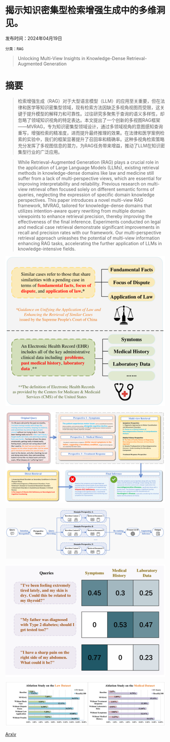 # 揭示知识密集型检索增强生成中的多维洞见。

发布时间：2024年04月19日

`分类：RAG`

> Unlocking Multi-View Insights in Knowledge-Dense Retrieval-Augmented Generation

# 摘要

> 检索增强生成（RAG）对于大型语言模型（LLM）的应用至关重要，但在法律和医学等知识密集型领域，现有检索方法因缺乏多视角视图而受限，这关键于提升模型的解释力和可靠性。过往研究多聚焦于查询的语义多样性，却忽略了领域知识视角的特定表达。本文提出了一个创新的多视图RAG框架——MVRAG，专为知识密集型领域设计，通过多领域视角的意图感知查询重写，增强检索的精准度，进而提升最终推理的效果。在法律和医学案例检索的实验中，我们的框架显著提升了召回率和精确率。这种多视角检索策略充分发挥了多视图信息的潜力，为RAG任务带来增益，推动了LLM在知识密集型行业的广泛应用。

> While Retrieval-Augmented Generation (RAG) plays a crucial role in the application of Large Language Models (LLMs), existing retrieval methods in knowledge-dense domains like law and medicine still suffer from a lack of multi-perspective views, which are essential for improving interpretability and reliability. Previous research on multi-view retrieval often focused solely on different semantic forms of queries, neglecting the expression of specific domain knowledge perspectives. This paper introduces a novel multi-view RAG framework, MVRAG, tailored for knowledge-dense domains that utilizes intention-aware query rewriting from multiple domain viewpoints to enhance retrieval precision, thereby improving the effectiveness of the final inference. Experiments conducted on legal and medical case retrieval demonstrate significant improvements in recall and precision rates with our framework. Our multi-perspective retrieval approach unleashes the potential of multi-view information enhancing RAG tasks, accelerating the further application of LLMs in knowledge-intensive fields.

![揭示知识密集型检索增强生成中的多维洞见。](../../../paper_images/2404.12879/x1.png)

![揭示知识密集型检索增强生成中的多维洞见。](../../../paper_images/2404.12879/x2.png)

![揭示知识密集型检索增强生成中的多维洞见。](../../../paper_images/2404.12879/x3.png)

![揭示知识密集型检索增强生成中的多维洞见。](../../../paper_images/2404.12879/x4.png)

![揭示知识密集型检索增强生成中的多维洞见。](../../../paper_images/2404.12879/x5.png)

[Arxiv](https://arxiv.org/abs/2404.12879)